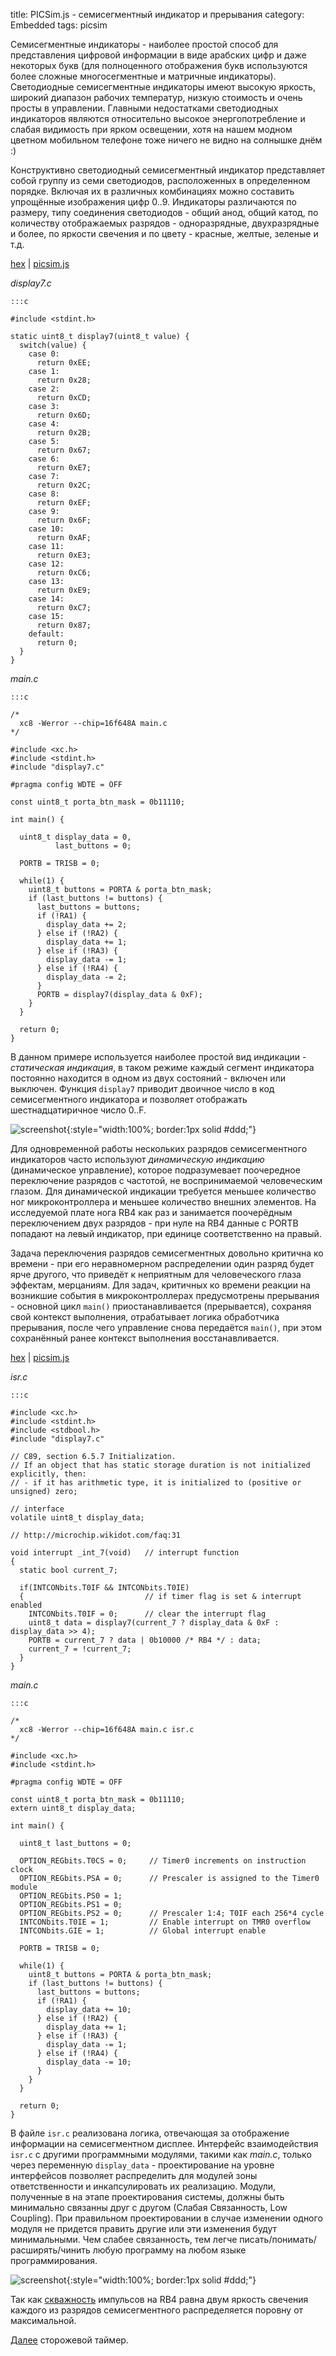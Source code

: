 title:  PICSim.js - семисегментный индикатор и прерывания
category: Embedded 
tags: picsim

Семисегментные индикаторы - наиболее простой способ для представления цифровой информации в виде арабских цифр и даже некоторых букв (для полноценного отображения букв используются более сложные многосегментные и матричные индикаторы). Светодиодные семисегментные индикаторы имеют высокую яркость, широкий диапазон рабочих температур, низкую стоимость и очень просты в управлении. Главными недостатками светодиодных индикаторов являются относительно высокое энергопотребление и слабая видимость при ярком освещении, хотя на нашем модном цветном мобильном телефоне тоже ничего не видно на солнышке днём :)

Конструктивно светодиодный семисегментный индикатор представляет собой группу из семи светодиодов, расположенных в определенном порядке. Включая их в различных комбинациях можно составить упрощённые изображения цифр 0..9. Индикаторы различаются по размеру, типу соединения светодиодов - общий анод, общий катод, по количеству отображаемых разрядов - одноразрядные, двухразрядные и более, по яркости свечения и по цвету - красные, желтые, зеленые и т.д. 

[hex]({attach}7.hex) | [picsim.js](http://mazko.github.io/picsim.js/69cc6064062b774abdb3734521cf01a8)

*display7.c*

    :::c

    #include <stdint.h>

    static uint8_t display7(uint8_t value) {
      switch(value) {
        case 0:
          return 0xEE;
        case 1:
          return 0x28;
        case 2:
          return 0xCD;
        case 3:
          return 0x6D;
        case 4:
          return 0x2B;
        case 5:
          return 0x67;
        case 6:
          return 0xE7;
        case 7:
          return 0x2C;
        case 8:
          return 0xEF;
        case 9:
          return 0x6F;
        case 10:
          return 0xAF;
        case 11:
          return 0xE3;
        case 12:
          return 0xC6;
        case 13:
          return 0xE9;
        case 14:
          return 0xC7;
        case 15:
          return 0x87;
        default:
          return 0;
      }
    }

*main.c*

    :::c

    /*
      xc8 -Werror --chip=16f648A main.c
    */

    #include <xc.h>
    #include <stdint.h>
    #include "display7.c"

    #pragma config WDTE = OFF

    const uint8_t porta_btn_mask = 0b11110;

    int main() {

      uint8_t display_data = 0,
              last_buttons = 0;

      PORTB = TRISB = 0;

      while(1) {
        uint8_t buttons = PORTA & porta_btn_mask;
        if (last_buttons != buttons) {
          last_buttons = buttons;
          if (!RA1) {
            display_data += 2;
          } else if (!RA2) {
            display_data += 1;
          } else if (!RA3) {
            display_data -= 1;
          } else if (!RA4) {
            display_data -= 2;
          }
          PORTB = display7(display_data & 0xF);
        }
      }

      return 0;
    }

[comment]: <> (byzanz-record -c --x=240 --y=100 -w 950 --delay 3 -d 22 ui.flv)
[comment]: <> (ffmpeg -i ui.flv -pix_fmt rgb24 -r 10 "frames/frame-%05d.png")
[comment]: <> (convert -monitor -limit memory 1024MiB -limit map 2048MiB -layers removeDups -layers Optimize -delay 10 -loop 0 "frames/*.png" ui.gif)

В данном примере используется наиболее простой вид индикации - *статическая индикация*, в таком режиме каждый сегмент индикатора постоянно находится в одном из двух состояний - включен или выключен. Функция ```display7``` приводит двоичное число в код семисегментного индикатора и позволяет отображать шестнадцатиричное число 0..F.

![screenshot]({attach}ui.gif){:style="width:100%; border:1px solid #ddd;"}

Для одновременной работы нескольких разрядов семисегментного индикаторов часто используют *динамическую индикацию* (динамическое управление), которое подразумевает поочередное переключение разрядов с частотой, не воспринимаемой человеческим глазом. Для динамической индикации требуется меньшее количество ног микроконтроллера и меньшее количество внешних элементов. На исследуемой плате нога RB4 как раз и занимается поочерёдным переключением двух разрядов - при нуле на RB4 данные с PORTB попадают на левый индикатор, при единице соответственно на правый.

Задача переключения разрядов семисегментных довольно критична ко времени - при его неравномерном распределении один разряд будет ярче другого, что приведёт к неприятным для человеческого глаза эффектам, мерцаниям. Для задач, критичных ко времени реакции на возникшие события в микроконтроллерах предусмотрены прерывания - основной цикл ```main()``` приостанавливается (прерывается), сохраняя свой контекст выполнения, отрабатывает логика обработчика прерывания, после чего управление снова передаётся ```main()```, при этом сохранённый ранее контекст выполнения восстанавливается.

[hex]({attach}main.hex) | [picsim.js](http://mazko.github.io/picsim.js/d7c032cf6e1c90c841d5f42e9130b22f)

*isr.c*

    :::c

    #include <xc.h>
    #include <stdint.h>
    #include <stdbool.h>
    #include "display7.c"

    // C89, section 6.5.7 Initialization.
    // If an object that has static storage duration is not initialized explicitly, then:
    // - if it has arithmetic type, it is initialized to (positive or unsigned) zero; 

    // interface
    volatile uint8_t display_data;

    // http://microchip.wikidot.com/faq:31

    void interrupt _int_7(void)   // interrupt function 
    {
      static bool current_7;

      if(INTCONbits.T0IF && INTCONbits.T0IE) 
      {                           // if timer flag is set & interrupt enabled
        INTCONbits.T0IF = 0;      // clear the interrupt flag 
        uint8_t data = display7(current_7 ? display_data & 0xF : display_data >> 4);
        PORTB = current_7 ? data | 0b10000 /* RB4 */ : data;
        current_7 = !current_7;
      }
    }

*main.c*

    :::c

    /*
      xc8 -Werror --chip=16f648A main.c isr.c
    */

    #include <xc.h>
    #include <stdint.h>

    #pragma config WDTE = OFF

    const uint8_t porta_btn_mask = 0b11110;
    extern uint8_t display_data;

    int main() {

      uint8_t last_buttons = 0;

      OPTION_REGbits.T0CS = 0;     // Timer0 increments on instruction clock
      OPTION_REGbits.PSA = 0;      // Prescaler is assigned to the Timer0 module
      OPTION_REGbits.PS0 = 1;
      OPTION_REGbits.PS1 = 0;
      OPTION_REGbits.PS2 = 0;      // Prescaler 1:4; T0IF each 256*4 cycle
      INTCONbits.T0IE = 1;         // Enable interrupt on TMR0 overflow
      INTCONbits.GIE = 1;          // Global interrupt enable

      PORTB = TRISB = 0;

      while(1) {
        uint8_t buttons = PORTA & porta_btn_mask;
        if (last_buttons != buttons) {
          last_buttons = buttons;
          if (!RA1) {
            display_data += 10;
          } else if (!RA2) {
            display_data += 1;
          } else if (!RA3) {
            display_data -= 1;
          } else if (!RA4) {
            display_data -= 10;
          }
        }
      }

      return 0;
    }

В файле ```isr.c``` реализована логика, отвечающая за отображение информации на семисегментном дисплее. Интерфейс взаимодействия ```isr.c``` с другими программными модулями, такими как *main.c*, только через переменную ```display_data``` - проектирование на уровне интерфейсов позволяет распределить для модулей зоны ответственности и инкапсулировать их реализацию. 
Модули, полученные в на этапе проектирования системы, должны быть минимально связанны друг с другом (Слабая Связанность, Low Coupling). При правильном проектировании в случае изменении одного модуля не придется править другие или эти изменения будут минимальными. Чем слабее связанность, тем легче писать/понимать/расширять/чинить любую программу на любом языке программирования.

![screenshot]({attach}ui-int.gif){:style="width:100%; border:1px solid #ddd;"}

Так как [скважность]({filename}../2017-01-14-pwm/2017-01-14-pwm.md) импульсов на RB4 равна двум яркость свечения каждого из разрядов семисегментного распределяется поровну от максимальной.

[Далее]({filename}../2017-01-17-wdt/2017-01-17-wdt.md) сторожевой таймер.